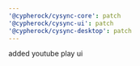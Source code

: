 ```yaml
---
'@cypherock/cysync-core': patch
'@cypherock/cysync-ui': patch
'@cypherock/cysync-desktop': patch
---
```


added youtube play ui

